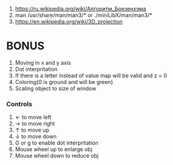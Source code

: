 1. https://ru.wikipedia.org/wiki/Алгоритм_Брезенхэма
2. man /usr/share/man/man3/* or ./miniLibX/man/man3/*
3. https://en.wikipedia.org/wiki/3D_projection

# BONUS
1. Moving in x and y axis
2. Dot interpritation
3. If there is a letter instead of value map will be valid and z = 0
4. Coloring(0 is ground and will be green)
5. Scaling object to size of window

### Controls
1. ← to move left
2. → to move right
3. ↑ to move up
4. ↓ to move down
5. G or g to enable dot interpritation
6. Mouse wheel up to enlarge obj
7. Mouse wheel down to reduce obj
